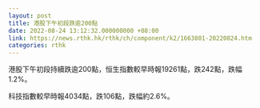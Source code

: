 ```yaml
---
layout: post
title: 港股下午初段跌逾200點
date: 2022-08-24 13:12:32.000000000 +08:00
link: https://news.rthk.hk/rthk/ch/component/k2/1663801-20220824.htm
categories: rthk
---
```


港股下午初段持續跌逾200點，恒生指數較早時報19261點，跌242點，跌幅1.2%。

科技指數較早時報4034點，跌106點，跌幅約2.6%。
